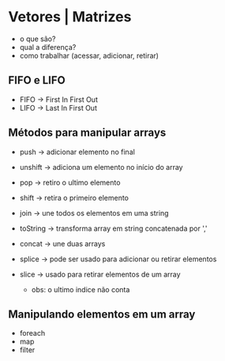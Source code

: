 # Vetores | Matrizes
- o que são?
- qual a diferença?
- como trabalhar (acessar, adicionar, retirar)

## FIFO e LIFO
- FIFO -> First In First Out
- LIFO -> Last In First Out

## Métodos para manipular arrays
- push -> adicionar elemento no final
- unshift -> adiciona um elemento no início do array

- pop -> retiro o ultimo elemento
- shift -> retira o primeiro elemento

- join -> une todos os elementos em uma string
- toString -> transforma array em string concatenada por ','
- concat -> une duas arrays

- splice -> pode ser usado para adicionar ou retirar elementos
- slice -> usado para retirar elementos de um array
  - obs: o ultimo indice não conta

## Manipulando elementos em um array
- foreach 
- map
- filter